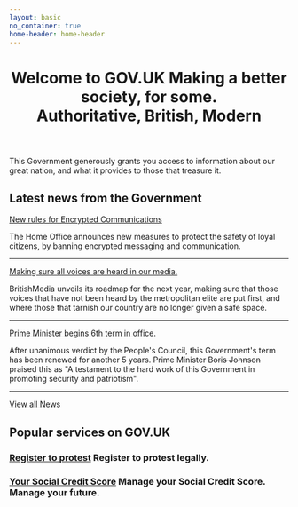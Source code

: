 ```yaml
---
layout: basic
no_container: true
home-header: home-header
---
```


<header class="homepage-top">
    <div class="homepage-top-inner">
      <div class="homepage-top-content">
        <h1 class="govuk-heading-xl">
            Welcome to GOV.UK
            <span class="govuk-caption-l">
              Making a better society, for some.
              <br/>
              <b>Authoritative, British, Modern</b>
            </span>
        </h1>
      </div>
    </div>
  </header>

<div class="govuk-width-container">
<main class="govuk-main-wrapper " id="main-content" role="main">
  <div class="govuk-grid-row">
    <div class="govuk-grid-column-full">
      <p class="govuk-body">This Government generously grants you access to information about our great nation,
        and what it provides to those that treasure it.
      </p>
      </div>
    </div>
    <div class="govuk-grid-row">
    <div class="govuk-grid-column-two-thirds">
        <h2 class="govuk-heading-m">
            Latest news from the Government
        </h2>
        <div class="govuk-body">
          <a href="/news/new-rules-encrypted-comms/" class="govuk-body govuk-!-font-size-18 govuk-body govuk-!-font-weight-bold govuk-link">
            New rules for Encrypted Communications
          </a>
          <p class="govuk-!-font-size-16">
            The Home Office announces new measures to protect the safety of loyal citizens,
            by banning encrypted messaging and communication.
          </p>
          <hr class="govuk-section-break govuk-section-break--m govuk-section-break--visible">
          <a href="/news/media-voices/" class="govuk-body govuk-!-font-size-18 govuk-body govuk-!-font-weight-bold govuk-link">
            Making sure all voices are heard in our media.
          </a>
          <p class="govuk-!-font-size-16">
            BritishMedia unveils its roadmap for the next year, making sure that those
            voices that have not been heard by the metropolitan elite are put first, and where
            those that tarnish our country are no longer given a safe space.
          </p>
          <hr class="govuk-section-break govuk-section-break--m govuk-section-break--visible">
          <a href="/news/6th-government-term" class="govuk-body govuk-!-font-size-18 govuk-body govuk-!-font-weight-bold govuk-link">
            Prime Minister begins 6th term in office.
          </a>
          <p class="govuk-!-font-size-16">
            After unanimous verdict by the People's Council, this Government's term has been
            renewed for another 5 years. Prime Minister <del>Boris Johnson</del> praised this as 
            "A testament to the hard work of this Government in promoting security and patriotism".
          </p>
          <hr class="govuk-section-break govuk-section-break--m govuk-section-break--visible">
          <a href="/news/" class="govuk-body govuk-!-font-weight-bold govuk-link">
            View all News
          </a>
        </div>
      </div>
      <div class="govuk-grid-column-one-third">
        <div class="govuk-grid-row">
            <div class="govuk-grid-column-full">
                <h2 class="govuk-heading-m">
                    Popular services on GOV.UK
                </h2>
                <h3 class="govuk-heading-s">
                    <a href="/register-to-protest" class="govuk-link">Register to protest</a>
                    <span class="govuk-caption-m">Register to protest legally.</span>
                </h3>
                <h3 class="govuk-heading-s">
                  <a href="/social-credit" class="govuk-link">Your Social Credit Score</a>
                  <span class="govuk-caption-m">Manage your Social Credit Score. Manage your future.</span>
              </h3>
            </div>
          </div>
        </div>
    </div>
</main>
</div>